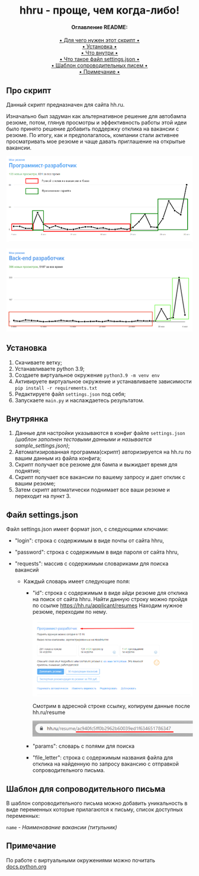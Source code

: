 <h1 align="center">
  hhru - проще, чем когда-либо!
</h1>


<h4 align="center">Оглавление README:</h4>
<div align="center">
    <a href="#про-скрипт"> • Для чего нужен этот скрипт • </a><br>
    <a href="#установка"> • Установка • </a><br>
    <a href="#внутрянка"> • Что внутри • </a><br>
    <a href="#файл-settingsjson"> • Что такое файл settings.json • </a><br>
    <a href="#шаблон-для-сопроводительного-письма"> • Шаблон сопроводительных писем • </a><br>
    <a href="#примечание"> • Примечание • </a>
</div>


## Про скрипт
Данный скрипт предназначен для сайта hh.ru.

Изначально был задуман как альтернативное решение для автобампа резюме, потом, глянув просмотры и эффективность работы этой идеи было принято решение добавить поддержку отклика на вакансии с резюме. По итогу, как и предполагалось, компании стали активнее просматривать мое резюме и чаще давать приглашение на открытые вакансии.


![Красивая картиночка :)](/images/hhru.png)

![Вторая красивая картиночка :)](/images/hhru2.png)


## Установка
1. Скачиваете ветку;
2. Устанавливаете python 3.9;
3. Создаете виртуальное окружение `python3.9 -m venv env`
4. Активируете виртуальное окружение и устанавливаете зависимости `pip install -r requirements.txt`
5. Редактируете файл `settings.json` под себя;
6. Запускаете `main.py` и наслаждаетесь результатом.


## Внутрянка
1. Данные для настройки указываются в конфиг файле `settings.json` *(шаблон заполнен тестовыми данными и называется sample_settings.json)*;
2. Автоматизированная программа(скрипт) авторизируется на hh.ru по вашим данным из файла конфига;
3. Скрипт получает все резюме для бампа и выжидает время для поднятия;
4. Скрипт получает все вакансии по вашему запросу и дает отклик с вашим резюме;
5. Затем скрипт автоматически поднимает все ваши резюме и переходит на пункт 3.


## Файл settings.json
Файл settings.json имеет формат json, с следующими ключами:

* "login": строка с содержимым в виде почты от сайта hhru,

* "password": строка с содержимым в виде пароля от сайта hhru,

* "requests": массив с содержимым словариками для поиска вакансий
  * Каждый словарь имеет следующие поля:
    - "id": строка с содержимым в виде айди резюме для отклика на поиск от сайта hhru.
      Найти данную строку можно пройдя по ссылке https://hh.ru/applicant/resumes
      Находим нужное резюме, переходим по нему.

      ![Находим нужное резюме](/images/resume.png)

      Смотрим в адресной строке ссылку, копируем данные после hh.ru/resume

      ![Айди резюме](/images/resume2.png)

    - "params": словарь с полями для поиска

    - "file_letter": строка с содержимым названия файла для отклика на найденную по запросу вакансию с отправкой сопроводительного письма.


## Шаблон для сопроводительного письма
В шаблон сопроводительного письма можно добавить уникальность в виде переменных которые прилагаются к письму, список доступных переменных:

`name` - *Наименование вакансии (титульник)*


## Примечание
По работе с виртуальными окружениями можно почитать <a href="https://docs.python.org/3/library/venv.html#how-venvs-work"> docs.python.org</a>
